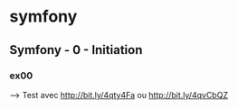 # symfony

## Symfony - 0 - Initiation
### ex00
--> Test avec http://bit.ly/4qty4Fa ou http://bit.ly/4qvCbQZ
